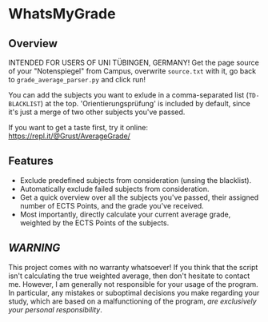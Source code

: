 # WhatsMyGrade
## Overview
INTENDED FOR USERS OF UNI TÜBINGEN, GERMANY! Get the page source of your "Notenspiegel" from Campus, overwrite `source.txt` with it, go back to `grade_average_parser.py` and click run!

You can add the subjects you want to exlude in a comma-separated list (`TD-BLACKLIST`) at the top. 'Orientierungsprüfung' is included by default, since it's just a merge of two other subjects you've passed.

If you want to get a taste first, try it online:
https://repl.it/@Grust/AverageGrade/


## Features
- Exclude predefined subjects from consideration (unsing the blacklist).
- Automatically exclude failed subjects from consideration.
- Get a quick overview over all the subjects you've passed, their assigned number of ECTS Points, and the grade you've received.
- Most importantly, directly calculate your current average grade, weighted by the ECTS Points of the subjects.


## **_WARNING_**
This project comes with no warranty whatsoever! If you think that the script isn't calculating the true weighted average, then don't hesitate to contact me. However, I am generally not responsible for your usage of the program. In particular, any mistakes or suboptimal decisions you make regarding your study, which are based on a malfunctioning of the program, *are exclusively your personal responsibility*.
